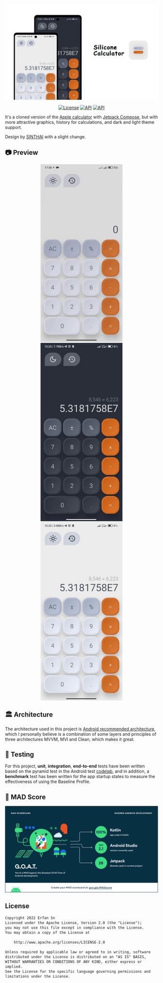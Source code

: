 ![App banner](media/banner.png)

<p align="center">
  <a href="https://opensource.org/licenses/Apache-2.0"><img alt="License" src="https://img.shields.io/badge/License-Apache%202.0-blue.svg"/></a>
  <a href="https://android-arsenal.com/api?level=21"><img alt="API" src="https://img.shields.io/badge/API-21%2B-brightgreen.svg?style=flat"/></a>
  <a href="https://android-arsenal.com/api?level=21"><img alt="API" src="https://img.shields.io/github/v/release/ErfanSn/SiliconeCalculator?display_name=release&include_prereleases&sort=date"/></a>
</p>

It's a cloned version of the [Apple calculator](https://apps.apple.com/us/app/calculator/id1069511488) with [Jetpack Compose](https://developer.android.com/jetpack/compose), but with more attractive graphics, history for calculations, and dark and light theme support. 

Design by [SINTHAI](https://www.behance.net/gallery/130717085/The-calculator-) with a slight change.

## 📷 Preview
<p align="center">
  <img src="media/preview0.gif" alt="drawing" width="270" />
  <img src="media/preview1.jpg" alt="drawing" width="270" />
  <img src="media/preview2.jpg" alt="drawing" width="270" />
</p>

## 🏛️ Architecture
The architecture used in this project is [Android recommended architecture](https://developer.android.com/courses/pathways/android-architecture), 
which I personally believe is a combination of some layers and principles of three architectures MVVM, MVI and Clean, which makes it great.

## 🧪 Testing
For this project, **unit**, **integration**, **end-to-end** tests have been written based on the pyramid test in the Android test [codelab](https://developer.android.com/codelabs/advanced-android-kotlin-training-testing-test-doubles#2), and in addition,
a **benchmark** test has been written for the app startup states to measure the effectiveness of using the Baseline Profile.

## 💯 MAD Score
![summary](media/summary.png)

## License
```
Copyright 2022 Erfan Sn
Licensed under the Apache License, Version 2.0 (the "License");
you may not use this file except in compliance with the License.
You may obtain a copy of the License at

    http://www.apache.org/licenses/LICENSE-2.0

Unless required by applicable law or agreed to in writing, software
distributed under the License is distributed on an "AS IS" BASIS,
WITHOUT WARRANTIES OR CONDITIONS OF ANY KIND, either express or implied.
See the License for the specific language governing permissions and
limitations under the License.
```
